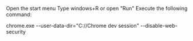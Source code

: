Open the start menu
Type windows+R or open "Run"
Execute the following command:

chrome.exe --user-data-dir="C://Chrome dev session" --disable-web-security
